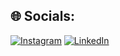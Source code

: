 
## 🌐 Socials:
[![Instagram](https://img.shields.io/badge/Instagram-%23E4405F.svg?logo=Instagram&logoColor=white)](https://instagram.com/ylohade2/) [![LinkedIn](https://img.shields.io/badge/LinkedIn-%230077B5.svg?logo=linkedin&logoColor=white)](https://linkedin.com/in/yash-lohade) 

